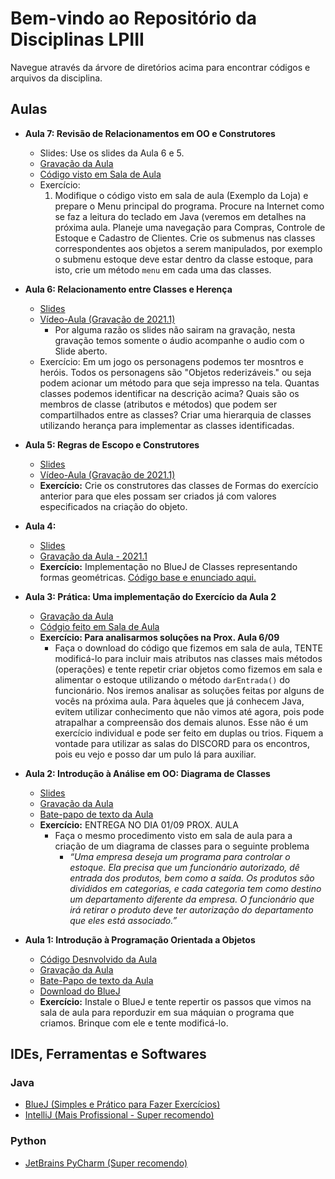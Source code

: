 # Bem-vindo ao Repositório da Disciplinas LPIII

Navegue através da árvore de diretórios acima para encontrar códigos e arquivos da disciplina.

## Aulas
- **Aula 7: Revisão de Relacionamentos em OO e Construtores**
  - Slides: Use os slides da Aula 6 e 5.
  - [Gravação da Aula](https://drive.google.com/file/d/16X0bYk2d8XRD4Jjf8uUZtbEwsXRfDgx3/view?usp=sharing)
  - [Código visto em Sala de Aula](https://github.com/profmathias/cet-078/tree/master/Aula07-Codigo)
  - Exercício:
    1. Modifique o código visto em sala de aula (Exemplo da Loja) e prepare o Menu principal
       do programa. Procure na Internet como se faz a leitura do teclado em Java (veremos em detalhes
       na próxima aula. Planeje uma navegação para Compras, Controle de Estoque e Cadastro de Clientes.
       Crie os submenus nas classes correspondentes aos objetos a serem manipulados, por exemplo o
       submenu estoque deve estar dentro da classe estoque, para isto, crie um método `menu` em cada 
       uma das classes.
- **Aula 6: Relacionamento entre Classes e Herença**
    - [Slides](https://www.icloud.com/iclouddrive/0FyyHvu30defaPxrZUwfQlS9w)
    - [Vídeo-Aula (Gravação de 2021.1)](https://drive.google.com/file/d/1RixLU1g7k2vkiZG_D31lH03-OI377h8e/view)
        - Por alguma razão os slides não sairam na gravação, nesta gravação temos somente o áudio
          acompanhe o audio com o Slide aberto.
    - Exercício: Em um jogo os personagens podemos ter mosntros e heróis. Todos os personagens são 
    "Objetos rederizáveis." ou seja podem acionar um método para que seja impresso na tela. Quantas classes
    podemos identificar na descrição acima? Quais são os membros de classe (atributos e métodos) que podem
    ser compartilhados entre as classes? Criar uma hierarquia de classes utilizando herança para implementar as classes identificadas.

- **Aula 5: Regras de Escopo e Construtores**
    - [Slides](https://www.icloud.com/iclouddrive/0S2BD03noem5UjGYomw2xkiYA#Escopo_e_Construtores)
    - [Vídeo-Aula (Gravação de 2021.1)](https://drive.google.com/file/d/1czTqfBuvlyE9guRfw7BZhdih1uLhNzjx/view?usp=sharing)
    - **Exercício:** Crie os construtores das classes de Formas do exercício anterior para que eles possam
    ser criados já com valores especificados na criação do objeto.
    
- **Aula 4:**
    - [Slides](https://www.icloud.com/iclouddrive/0AEI5bZKNqpFkp3dMEutl7UPg#Parte_3_-_Implementando_e_Testando_uma_Classe)
    - [Gravação da Aula - 2021.1](https://drive.google.com/file/d/1QhoO1tSDdbUqE9miZpvrVSw_JesMx-xz/view?usp=sharing) 
    - **Exercício:** Implementação no BlueJ de Classes representando formas geométricas. [Código base e enunciado aqui.](https://github.com/profmathias/cet-078/tree/2021.1/Aula3-Primeira-Classe-OO)
    
- **Aula 3: Prática: Uma implementação do Exercício da Aula 2**
    - [Gravação da Aula](https://drive.google.com/file/d/1NT6uuB9KoNFqZH-bIbFW8J7MZmPgXlef/view?usp=sharing)
    - [Códgio feito em Sala de Aula](https://github.com/profmathias/cet-078/tree/master/Aula03-Codigo)
    - **Exercício: Para analisarmos soluções na Prox. Aula 6/09**
        - Faça o download do código que fizemos em sala de aula, TENTE modificá-lo para incluir mais
        atributos nas classes mais métodos (operações) e tente repetir criar objetos como fizemos em
        sala e alimentar o estoque utilizando o método `darEntrada()` do funcionário. Nos iremos analisar
        as soluções feitas por alguns de vocês na próxima aula. Para àqueles que já conhecem Java, 
        evitem utilizar conhecimento que não vimos até agora, pois pode atrapalhar a compreensão dos demais
        alunos. Esse não é um exercício individual e pode ser feito em duplas ou trios. Fiquem a vontade
        para utilizar as salas do DISCORD para os encontros, pois eu vejo e posso dar um pulo lá para
        auxiliar. 

- **Aula 2: Introdução à Análise em OO: Diagrama de Classes**
    - [Slides](https://www.icloud.com/iclouddrive/0XOC0zx153RF7Tj9tN5dPQKDg)
    - [Gravação da Aula](https://drive.google.com/file/d/1M6rYfLvysCGbsgGyO37ucMXv6UGA8eNW/view?usp=sharing)
    - [Bate-papo de texto da Aula](https://drive.google.com/file/d/1QEoHfpETaCbBQciZyX1Zszd_l7RqStz6/view?usp=sharing)
    - **Exercício:** ENTREGA NO DIA 01/09 PROX. AULA
        - Faça o mesmo procedimento visto em sala de aula para a criação de um diagrama de classes
          para o seguinte problema
          - *“Uma empresa deseja um programa para controlar o estoque. Ela precisa que um funcionário autorizado, dê 
          entrada dos produtos, bem como a saída. Os produtos são divididos em categorias, e cada categoria tem 
          como destino um departamento diferente da empresa.  O funcionário que irá retirar o produto deve ter 
          autorização do departamento que eles está associado.”*


- **Aula 1: Introdução à Programação Orientada a Objetos**
    - [Código Desnvolvido da Aula](https://github.com/profmathias/cet-078/tree/master/Aula-1-2021.2)
    - [Gravação da Aula](https://drive.google.com/file/d/1qojEUejIh0SkzAUIBpFdqZBbqb5B5yv6/view?usp=sharing)
    - [Bate-Papo de texto da Aula](https://drive.google.com/file/d/1VRFBIRxFBT7r2BEuejpiK_I55J14Fvwi/view?usp=sharing)
    - [Download do BlueJ](https://www.bluej.org)
    - **Exercício:** Instale o BlueJ e tente repertir os passos que vimos na sala de aula para reporduzir em sua máquian o 
    programa que criamos. Brinque com ele e tente modificá-lo.

## IDEs, Ferramentas e Softwares

### Java
- [BlueJ (Simples e Prático para Fazer Exercícios)](https://www.bluej.org)
- [IntelliJ (Mais Profissional - Super recomendo)](https://www.jetbrains.com/products.html#type=ide)

### Python

- [JetBrains PyCharm (Super recomendo)](https://www.jetbrains.com/products.html#type=ide)
